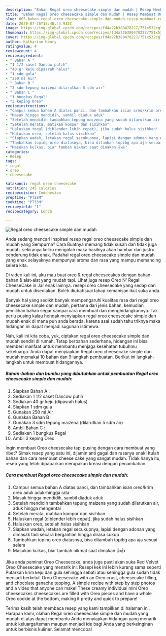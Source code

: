 ```yaml
---
description: "Bahan Regal oreo cheesecake simple dan mudah | Resep Membuat Regal oreo cheesecake simple dan mudah Yang Lezat Sekali"
title: "Bahan Regal oreo cheesecake simple dan mudah | Resep Membuat Regal oreo cheesecake simple dan mudah Yang Lezat Sekali"
slug: 605-bahan-regal-oreo-cheesecake-simple-dan-mudah-resep-membuat-regal-oreo-cheesecake-simple-dan-mudah-yang-lezat-sekali
date: 2020-07-26T15:48:44.932Z
image: https://img-global.cpcdn.com/recipes/fd4a22b380478227/751x532cq70/regal-oreo-cheesecake-simple-dan-mudah-foto-resep-utama.jpg
thumbnail: https://img-global.cpcdn.com/recipes/fd4a22b380478227/751x532cq70/regal-oreo-cheesecake-simple-dan-mudah-foto-resep-utama.jpg
cover: https://img-global.cpcdn.com/recipes/fd4a22b380478227/751x532cq70/regal-oreo-cheesecake-simple-dan-mudah-foto-resep-utama.jpg
author: Katharine Henry
ratingvalue: 4
reviewcount: 4
recipeingredient:
- " Bahan A "
- "1 1/2 saset Dancow putih"
- "40 gr keju dipasrah halus"
- "1 sdm gula"
- "250 ml Air"
- " Bahan B "
- "3 sdm tepung maizena dilarutkan 5 sdm air"
- " Bahan C "
- "1 bungkus Regal"
- "3 keping Oreo"
recipeinstructions:
- "Campur semua bahan A diatas panci, dan tambahkan isian oreo/krim oreo aduk aduk-hingga rata"
- "Masak hingga mendidih, sambil diaduk aduk"
- "Setelah mendidih tambahkan tepung maizena yang sudah dilarutkan air, aduk hingga mengental"
- "Setelah merata, matikan kompor dan sisihkan"
- "Haluskan regal (diblender lebih cepat), jika sudah halus sisihkan"
- "Haluskan oreo, setelah halus sisihkan"
- "Siapkan wadah, letakan regal secukupnya, lapisi dengan adonan yang dimasak tadi secara bergantian hingga dirasa cukup"
- "Tambahkan toping oreo diatasnya, bisa ditambah topibg apa aja sesuai selera"
- "Masukan kulkas, biar tambah nikmat saat dimakan 👍👍"
categories:
- Resep
tags:
- regal
- oreo
- cheesecake

katakunci: regal oreo cheesecake 
nutrition: 245 calories
recipecuisine: Indonesian
preptime: "PT28M"
cooktime: "PT33M"
recipeyield: "1"
recipecategory: Lunch

---
```



![Regal oreo cheesecake simple dan mudah](https://img-global.cpcdn.com/recipes/fd4a22b380478227/751x532cq70/regal-oreo-cheesecake-simple-dan-mudah-foto-resep-utama.jpg)

Anda sedang mencari inspirasi resep regal oreo cheesecake simple dan mudah yang Sempurna? Cara Buatnya memang tidak susah dan tidak juga mudah. sekiranya keliru mengolah maka hasilnya akan hambar dan justru cenderung tidak enak. Padahal regal oreo cheesecake simple dan mudah yang enak selayaknya mempunyai aroma dan rasa yang mampu memancing selera kita.

Di video kali ini, aku mau buat oreo &amp; regal cheesecakes dengan bahan-bahan &amp; alat-alat yang mudah tapi. Lihat juga resep Oreo N&#39; Regal CheeseCake in Jar enak lainnya. resepi oreo cheesecake yang sedap dan mudah untuk disediakan. Boleh diubahsuai tahap kemanisan ikut suka anda.

Banyak hal yang sedikit banyak mempengaruhi kualitas rasa dari regal oreo cheesecake simple dan mudah, pertama dari jenis bahan, kemudian pemilihan bahan segar sampai cara membuat dan menghidangkannya. Tak perlu pusing kalau hendak menyiapkan regal oreo cheesecake simple dan mudah enak di mana pun anda berada, karena asal sudah tahu triknya maka hidangan ini dapat menjadi suguhan istimewa.


Nah, kali ini kita coba, yuk, ciptakan regal oreo cheesecake simple dan mudah sendiri di rumah. Tetap berbahan sederhana, hidangan ini bisa memberi manfaat untuk membantu menjaga kesehatan tubuhmu sekeluarga. Anda dapat menyiapkan Regal oreo cheesecake simple dan mudah memakai 10 bahan dan 9 langkah pembuatan. Berikut ini langkah-langkah untuk membuat hidangannya.

<!--inarticleads1-->

##### Bahan-bahan dan bumbu yang dibutuhkan untuk pembuatan Regal oreo cheesecake simple dan mudah:

1. Siapkan  Bahan A :
1. Sediakan 1 1/2 saset Dancow putih
1. Sediakan 40 gr keju (dipasrah halus)
1. Siapkan 1 sdm gula
1. Gunakan 250 ml Air
1. Gunakan  Bahan B :
1. Gunakan 3 sdm tepung maizena (dilarutkan 5 sdm air)
1. Ambil  Bahan C :
1. Sediakan 1 bungkus Regal
1. Ambil 3 keping Oreo


Ingin membuat Oreo cheesecake tapi pusing dengan cara membuat yang ribet? Simak resep yang satu ini, dijamin anti gagal dan rasanya enak! Itulah bahan dan cara membuat cheese cake yang sangat mudah. Tidak hanya itu, resep yang telah dipaparkan merupakan kreasi dengan penambahan. 

<!--inarticleads2-->

##### Cara membuat Regal oreo cheesecake simple dan mudah:

1. Campur semua bahan A diatas panci, dan tambahkan isian oreo/krim oreo aduk aduk-hingga rata
1. Masak hingga mendidih, sambil diaduk aduk
1. Setelah mendidih tambahkan tepung maizena yang sudah dilarutkan air, aduk hingga mengental
1. Setelah merata, matikan kompor dan sisihkan
1. Haluskan regal (diblender lebih cepat), jika sudah halus sisihkan
1. Haluskan oreo, setelah halus sisihkan
1. Siapkan wadah, letakan regal secukupnya, lapisi dengan adonan yang dimasak tadi secara bergantian hingga dirasa cukup
1. Tambahkan toping oreo diatasnya, bisa ditambah topibg apa aja sesuai selera
1. Masukan kulkas, biar tambah nikmat saat dimakan 👍👍


Jika anda peminat Oreo Cheesecake, anda juga pasti akan suka Red Velvet Oreo Cheesecake yang menarik ini. Resepi kek ini lebih kurang sama seperti Putarkan krim keju dan gula sehingga sebati atau sehingga gula sudah tidak menjadi berketul. Oreo Cheesecake with an Oreo crust, cheesecake filling, and chocolate ganache topping. A simple recipe with step by step photos and a video that anyone can make! These creamy individual mini Oreo cheesecakes cheesecakes are filled with Oreo pieces and have a whole Oreo cookie at the bottom, making it pretty and quick to prepare! 

Terima kasih telah membaca resep yang kami tampilkan di halaman ini. Harapan kami, olahan Regal oreo cheesecake simple dan mudah yang mudah di atas dapat membantu Anda menyiapkan hidangan yang menarik untuk keluarga/teman maupun menjadi ide bagi Anda yang berkeinginan untuk berbisnis kuliner. Selamat mencoba!
